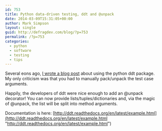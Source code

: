 ```yaml
---
id: 753
title: Python data-driven testing, ddt and @unpack
date: 2014-03-09T15:31:05+00:00
author: Mark Simpson
layout: single
guid: http://defragdev.com/blog/?p=753
permalink: /?p=753
categories:
  - python
  - software
  - testing
  - tips
---
```

Several eons ago, [I wrote a blog post](http://defragdev.com/blog/?p=660) about using the python ddt package. My only criticism was that you had to manually pack/unpack the test case arguments. 

Happily, the developers of ddt were nice enough to add an @unpack decorator! You can now provide lists/tuples/dictionaries and, via the magic of @unpack, the list will be split into method arguments.

Documentation is here: [http://ddt.readthedocs.org/en/latest/example.html](http://ddt.readthedocs.org/en/latest/example.html "http://ddt.readthedocs.org/en/latest/example.html")